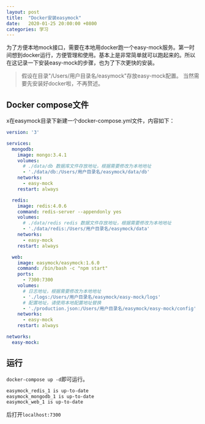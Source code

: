 ```yaml
---
layout: post
title:  "Docker安装easymock"
date:   2020-01-25 20:00:00 +0800
categories: 学习
---
```


为了方便本地mock接口，需要在本地用docker跑一个easy-mock服务。第一时间想到docker运行，方便管理和使用。基本上是非常简单就可以跑起来的。所以在这记录一下安装easy-mock的步骤，也为了下次更快的安装。

> 假设在目录"/Users/用户目录名/easymock"存放easy-mock配置。
> 当然需要先安装好docker啦，不再赘述。

## Docker compose文件

x在easymock目录下新建一个docker-compose.yml文件，内容如下：

```yml
version: '3'

services:
  mongodb:
    image: mongo:3.4.1
    volumes:
      # ./data/db 数据库文件存放地址，根据需要修改为本地地址
      - './data/db:/Users/用户目录名/easymock/data/db'
    networks:
      - easy-mock
    restart: always

  redis:
    image: redis:4.0.6
    command: redis-server --appendonly yes
    volumes:
      # ./data/redis redis 数据文件存放地址，根据需要修改为本地地址
      - './data/redis:/Users/用户目录名/easymock/data'
    networks:
      - easy-mock
    restart: always

  web:
    image: easymock/easymock:1.6.0
    command: /bin/bash -c "npm start"
    ports:
      - 7300:7300
    volumes:
      # 日志地址，根据需要修改为本地地址
      - './logs:/Users/用户目录名/easymock/easy-mock/logs'
      # 配置地址，请使用本地配置地址替换
      - './production.json:/Users/用户目录名/easymock/easy-mock/config'
    networks:
      - easy-mock
    restart: always

networks:
  easy-mock:
```

## 运行

`docker-compose up -d`即可运行。

```bash
easymock_redis_1 is up-to-date
easymock_mongodb_1 is up-to-date
easymock_web_1 is up-to-date
```
后打开`localhost:7300`